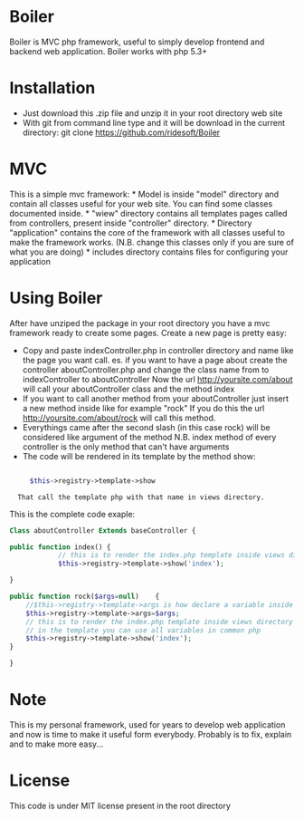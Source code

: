 Boiler
======

Boiler is MVC php framework, useful to simply develop frontend and backend web application.
Boiler works with php 5.3+


Installation
=======
 * Just download this .zip file and unzip it in your root directory web site
 * With git from command line type and it will be download in the current directory: git clone https://github.com/ridesoft/Boiler 


MVC
=======
This is a simple mvc framework:
    * Model is inside "model" directory and contain all classes useful for your web site. You can find some classes documented inside.
    * "wiew" directory contains all templates pages called from controllers, present inside "controller" directory.
    * Directory "application" contains the core of the framework with all classes useful to make the framework works. (N.B. change this classes only if you are sure of what you are doing)
    * includes directory contains files for configuring your application

Using Boiler
=======
After have unziped the package in your root directory you have a mvc framework ready to create some pages.
Create a new page is pretty easy:

 * Copy and paste indexController.php in controller directory and name like the page you want call.
      es. if you want to have a page about create the controller aboutController.php and change the class name from to indexController to aboutController
      Now the url http://yoursite.com/about will call your aboutController class and the method index
 * If you want to call another method from your aboutController just insert a new method inside like for example "rock" 
      If you do this the url http://yoursite.com/about/rock will call this method.
 * Everythings came after the second slash (in this case rock) will be considered like argument of the method
      N.B. index method of every controller is the only method that can't have arguments
 * The code will be rendered in its template by the method show:

 ```php

      $this->registry->template->show 

  ```
      
      That call the template php with that name in views directory.

This is the complete code exaple:

```php
Class aboutController Extends baseController {

public function index() {
            // this is to render the index.php template inside views directory
            $this->registry->template->show('index');

}

public function rock($args=null)    {
    //$this->registry->template->args is how declare a variable inside the template
    $this->registry->template->args=$args;
    // this is to render the index.php template inside views directory
    // in the template you can use all variables in common php
    $this->registry->template->show('index'); 
}

}
```
    
Note
=======

This is my personal framework, used for years to develop web application and now is time to make it useful form everybody.
Probably is to fix, explain and to make more easy... 

License
=======

This code is under MIT license present in the root directory

